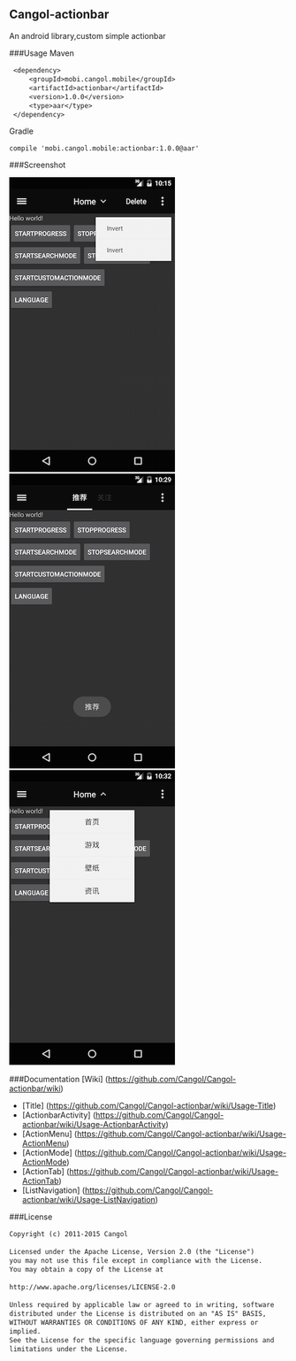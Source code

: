 Cangol-actionbar
---

An android library,custom simple actionbar

###Usage 
Maven

     <dependency>
         <groupId>mobi.cangol.mobile</groupId>
         <artifactId>actionbar</artifactId>
         <version>1.0.0</version>
         <type>aar</type>
     </dependency>
Gradle
 
    compile 'mobi.cangol.mobile:actionbar:1.0.0@aar'

###Screenshot

![ ](https://github.com/Cangol/Cangol-actionbar/raw/master/art/device-screenshot-0.png?raw=true)
![ ](https://github.com/Cangol/Cangol-actionbar/raw/master/art/device-screenshot-1.png?raw=true)
![ ](https://github.com/Cangol/Cangol-actionbar/raw/master/art/device-screenshot-2.png?raw=true)

###Documentation
[Wiki] (https://github.com/Cangol/Cangol-actionbar/wiki)  

*   [Title] (https://github.com/Cangol/Cangol-actionbar/wiki/Usage-Title)   
*   [ActionbarActivity] (https://github.com/Cangol/Cangol-actionbar/wiki/Usage-ActionbarActivity)  
*   [ActionMenu] (https://github.com/Cangol/Cangol-actionbar/wiki/Usage-ActionMenu)  
*   [ActionMode] (https://github.com/Cangol/Cangol-actionbar/wiki/Usage-ActionMode)  
*   [ActionTab] (https://github.com/Cangol/Cangol-actionbar/wiki/Usage-ActionTab)  
*   [ListNavigation] (https://github.com/Cangol/Cangol-actionbar/wiki/Usage-ListNavigation)  

###License

    Copyright (c) 2011-2015 Cangol

    Licensed under the Apache License, Version 2.0 (the "License")
    you may not use this file except in compliance with the License.
    You may obtain a copy of the License at
    
    http://www.apache.org/licenses/LICENSE-2.0
    
    Unless required by applicable law or agreed to in writing, software
    distributed under the License is distributed on an "AS IS" BASIS,
    WITHOUT WARRANTIES OR CONDITIONS OF ANY KIND, either express or implied.
    See the License for the specific language governing permissions and
    limitations under the License.

